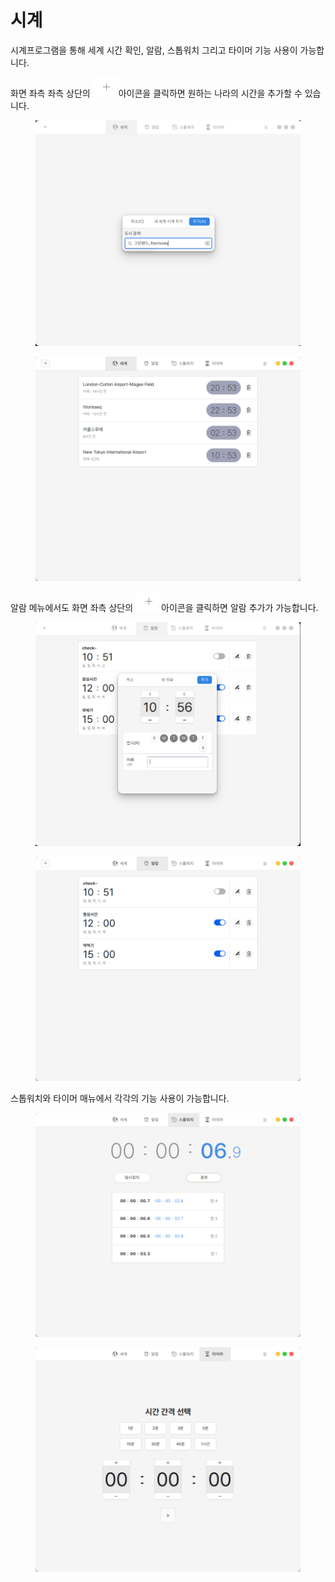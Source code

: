 # 시계

시계프로그램을 통해 세계 시간 확인, 알람, 스톱워치 그리고 타이머 기능 사용이 가능합니다.&#x20;

화면 좌측 좌측 상단의 ![](<../../.gitbook/assets/스크린샷, 2022-11-17 10-49-35.png>)아이콘을 클릭하면 원하는 나라의 시간을 추가할 수 있습니다.&#x20;

<figure><img src="../../.gitbook/assets/스크린샷, 2022-11-17 10-52-41.png" alt=""><figcaption></figcaption></figure>

<figure><img src="../../.gitbook/assets/스크린샷, 2022-11-17 10-53-13.png" alt=""><figcaption></figcaption></figure>

알람 메뉴에서도 화면 좌측 상단의 ![](<../../.gitbook/assets/스크린샷, 2022-11-17 10-49-35.png>)아이콘을 클릭하면 알람 추가가 가능합니다.&#x20;

<figure><img src="../../.gitbook/assets/스크린샷, 2022-11-17 10-57-43.png" alt=""><figcaption></figcaption></figure>

<figure><img src="../../.gitbook/assets/스크린샷, 2022-11-17 10-57-17.png" alt=""><figcaption></figcaption></figure>

스톱워치와 타이머 매뉴에서 각각의 기능 사용이 가능합니다.

<figure><img src="../../.gitbook/assets/스크린샷, 2022-11-17 11-00-39.png" alt=""><figcaption></figcaption></figure>

<figure><img src="../../.gitbook/assets/스크린샷, 2022-11-17 11-00-22.png" alt=""><figcaption></figcaption></figure>



&#x20;
